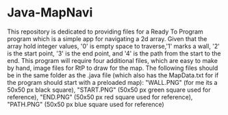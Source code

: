 # Java-MapNavi
This repository is dedicated to providing files for a Ready To Program program which is a simple app for navigating a 2d array. Given that the array hold integer values, '0' is empty space to traverse,'1' marks a wall, '2' is the start point, '3' is the end point, and '4' is the path from the start to the end. This program will require four additional files, which are easy to make by hand, image files for RtP to draw for the map. The following files should be in the same folder as the .java file (which also has the MapData.txt for if the program should start with a preloaded map): 
"WALL.PNG" (for me its a 50x50 px black square),
"START.PNG" (50x50 px green square used for reference),
"END.PNG" (50x50 px red square used for reference),
"PATH.PNG" (50x50 px blue square used for reference)
